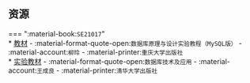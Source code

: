 ## 资源  
=== ":material-book:`SE21017`"  
    * [教材](https://api.mir6.com/api/lanzou?url=https://cqu-openlib.lanzout.com/imBCz2jiaqne&down=true) - :material-format-quote-open:`数据库原理与设计实验教程（MySQL版）` - :material-account:`柳玲` - :material-printer:`重庆大学出版社`  
    * [实验教材](https://api.mir6.com/api/lanzou?url=https://cqu-openlib.lanzout.com/ioeHz2jicd8d&down=true) - :material-format-quote-open:`数据库技术及应用` - :material-account:`王成良` - :material-printer:`清华大学出版社`  